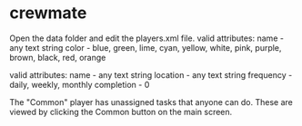 # crewmate

Open the data folder and edit the players.xml file.
<Player> valid attributes:
    name - any text string
    color - blue, green, lime, cyan, yellow, white, pink, purple, brown, black, red, orange

<Task> valid attributes:
    name - any text string
    location - any text string
    frequency - daily, weekly, monthly
    completion - 0
    
The "Common" player has unassigned tasks that anyone can do. These are viewed by clicking the Common button on the main screen.